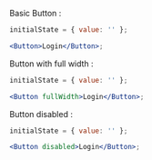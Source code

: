 Basic Button :

```jsx
initialState = { value: '' };

<Button>Login</Button>;
```

Button with full width :

```jsx
initialState = { value: '' };

<Button fullWidth>Login</Button>;
```

Button disabled :

```jsx
initialState = { value: '' };

<Button disabled>Login</Button>;
```
